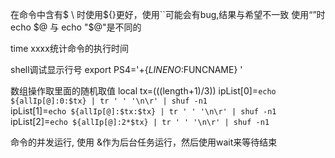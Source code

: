 在命令中含有$ \ 时使用${}更好，使用``可能会有bug,结果与希望不一致
使用“”时 echo $@ 与 echo "$@"是不同的

time xxxx统计命令的执行时间



shell调试显示行号
export PS4='+{$LINENO:$FUNCNAME} '

数组操作取里面的随机取值
        local tx=$((($length+1)/3))
        ipList[0]=`echo ${allIp[@]:0:$tx} | tr ' ' '\n\r' | shuf -n1`  
        ipList[1]=`echo ${allIp[@]:$tx:$tx} | tr ' ' '\n\r' | shuf -n1`  
        ipList[2]=`echo ${allIp[@]:2*$tx} | tr ' ' '\n\r' | shuf -n1`  
        
命令的并发运行, 使用 &作为后台任务运行，然后使用wait来等待结束 
